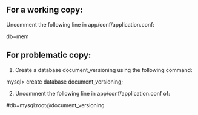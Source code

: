 For a working copy:
---------------------
Uncomment the following line in app/conf/application.conf: 

db=mem

For problematic copy:
---------------------
1. Create a database document_versioning using the following command:

mysql> create database document_versioning;

2. Uncomment the following line in app/conf/application.conf of:

#db=mysql:root@document_versioning